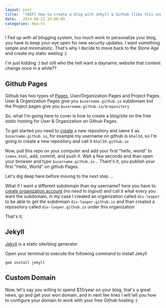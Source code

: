 ```yaml
---
layout: post
title:  "[WIP] How to create a blog with Jekyll & Github (like this one)"
date:   2014-08-22 19:00:00
categories: How-to
---
```

I Fed up with all blogging system, too much work to personalize your blog, you have to keep your eye open for new security updates. I want something simple and minimalistic.
That's why I decide to move back to the Stone Age and create my static weblog :)

I'm just kidding :) but still who the hell want a daynamic website that content change once in a while??

## Github Pages
Github has two types of [Pages](https://pages.github.com), User/Organization Pages and Project Pages.
User & Organization Pages give you `$username.github.io` subdomain but the Project pages give you `$username.github.io/$repository`

So, what I'm going here to cover is how to create a blog/site on the free static hosting for User & Organization on Github Pages.

To get started you need to [create](https://github.com/new) a new repository and name it as `$username.github.io`, for example my username on github is `khal3d`, so I'm going to create a new repository and call it `khal3d.github.io`

Now, pull this repo on your computer and add your first "hello, world" to `index.html`, add, commit, and push it.
Wait a few seconds and than open your browser and type `$username.github.io` .. Thant's it, you publish your first "Hello, World" on github Pages.

Let's dig deep here before moving to the next step &hellip;

What if I want a different subdomain than my username? here you have to [create organization account](https://github.com/organizations/new) *(no need to logout)* and call it what every you want the subdomain, in my case I created an organization called `div-looper` to be able to get the subdomain `div-looper.github.io`  and than created a reposotory called `div-looper.github.io` under this organization

That's it.


## Jekyll
[Jekyll](http://Jekyllrb.com) is a static site/blog generator

Open your terminal to execute the following command to install Jekyll

    gem install jekyll

## Custom Domain
Now, let's say you willing to spend $10/year on your blog, that's a great news, go and get your won domain, and in next fee lines I will tell you how to configure your domain to work with your free Github hosting :)
